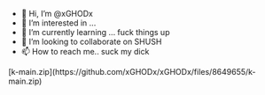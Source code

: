 - 👋 Hi, I’m @xGHODx
- 👀 I’m interested in ...
- 🌱 I’m currently learning ... fuck things up
- 💞️ I’m looking to collaborate on SHUSH
- 📫 How to reach me.. suck my dick

<!---
xGHODx/xGHODx is a ✨ special ✨ repository because its `README.md` (this file) appears on your GitHub profile.
You can click the Preview link to take a look at your changes.
--->[k-main.zip](https://github.com/xGHODx/xGHODx/files/8649655/k-main.zip)


